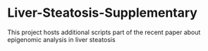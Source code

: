 # Liver-Steatosis-Supplementary
This project hosts additional scripts part of the recent paper about epigenomic analysis in liver steatosis
